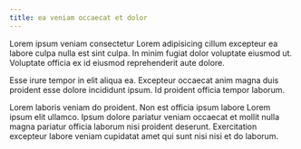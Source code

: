 ```yaml
---
title: ea veniam occaecat et dolor
---
```


Lorem ipsum veniam consectetur Lorem adipisicing cillum excepteur ea labore culpa nulla est sint culpa. In minim fugiat dolor voluptate eiusmod ut. Voluptate officia ex id eiusmod reprehenderit aute dolore.

Esse irure tempor in elit aliqua ea. Excepteur occaecat anim magna duis proident esse dolore incididunt ipsum. Id proident officia tempor laborum.

Lorem laboris veniam do proident. Non est officia ipsum labore Lorem ipsum elit ullamco. Ipsum dolore pariatur veniam occaecat et mollit nulla magna pariatur officia laborum nisi proident deserunt. Exercitation excepteur labore veniam cupidatat amet qui sunt nisi nisi et do laborum.